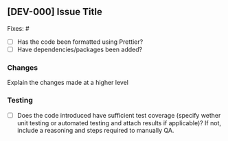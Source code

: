 ## [DEV-000] Issue Title
<!--- Please add in the issue number this PR is fixing below. If an issue does not exist, create one! --->
Fixes: #

-   [ ] Has the code been formatted using Prettier?
-   [ ] Have dependencies/packages been added?

### Changes
Explain the changes made at a higher level

### Testing
-   [ ] Does the code introduced have sufficient test coverage (specify wether unit testing or automated testing and attach results if applicable)? If not, include a reasoning and steps required to manually QA.
